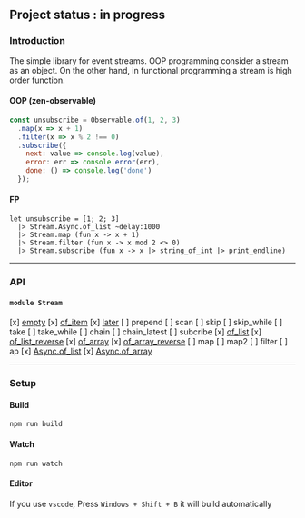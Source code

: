 ## Project status : in progress


### Introduction

The simple library for event streams. OOP programming consider a stream as an object. On the other hand, in functional programming a stream is high order function.

#### OOP (zen-observable)

```javascript
const unsubscribe = Observable.of(1, 2, 3)
  .map(x => x + 1)
  .filter(x => x % 2 !== 0)
  .subscribe({
    next: value => console.log(value),
    error: err => console.error(err),
    done: () => console.log('done')
  });
```

#### FP

```f#
let unsubscribe = [1; 2; 3]
  |> Stream.Async.of_list ~delay:1000
  |> Stream.map (fun x -> x + 1)
  |> Stream.filter (fun x -> x mod 2 <> 0)
  |> Stream.subscribe (fun x -> x |> string_of_int |> print_endline)
```


-----------------------
### API

#### `module Stream`

[x] [empty](./docs/empty.md)
[x] [of_item](./docs/of_item.md)
[x] [later](./docs/later.md)
[ ] prepend
[ ] scan
[ ] skip
[ ] skip_while
[ ] take
[ ] take_while
[ ] chain
[ ] chain_latest
[ ] subcribe
[x] [of_list](./docs/of_list.md)
[x] [of_list_reverse](./docs/of_list_reverse.md)
[x] [of_array](./docs/of_array.md)
[x] [of_array_reverse](./docs/of_array_reverse.md)
[ ] map
[ ] map2
[ ] filter
[ ] ap
[x] [Async.of_list](./docs/of_list.md)
[x] [Async.of_array](./docs/of_array.md)

------------------------
### Setup

#### Build
```
npm run build
```

#### Watch

```
npm run watch
```

#### Editor
If you use `vscode`, Press `Windows + Shift + B` it will build automatically